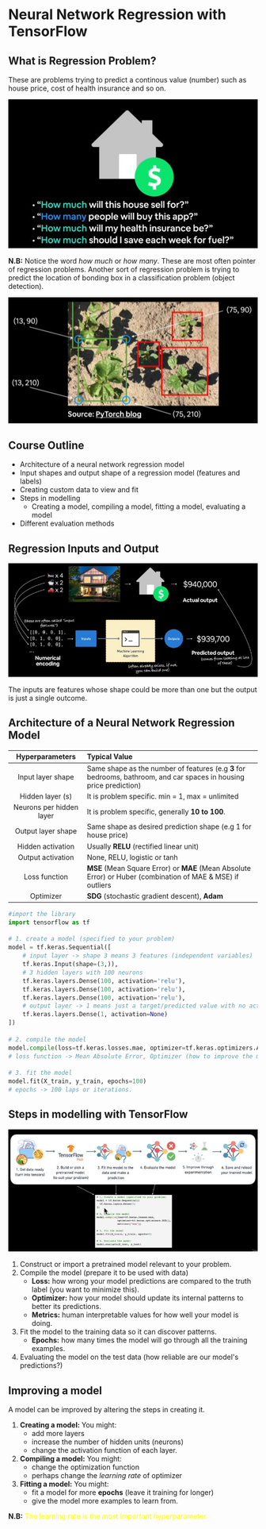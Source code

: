 # Neural Network Regression with TensorFlow

## What is Regression Problem?
These are problems trying to predict a continous value (number) such as house price, cost of health insurance and so on.

![Regression Problem](./images/reg_prob.JPG)

**N.B:** Notice the word *how much* or *how many*. These are most often pointer of regression problems. Another sort of regression problem is trying to predict the location of bonding box in a classification problem (object detection).

![Class_Reg](./images/bb.JPG)

## Course Outline
- Architecture of a neural network regression model
- Input shapes and output shape of a regression model (features and labels)
- Creating custom data to view and fit
- Steps in modelling
    - Creating a model, compiling a model, fitting a model, evaluating a model
- Different evaluation methods

## Regression Inputs and Output

![Input_Output](./images/input_output.JPG)

The inputs are features whose shape could be more than one but the output is just a single outcome.

## Architecture of a Neural Network Regression Model

|Hyperparameters| Typical Value|
|:--------------:|:-------------|
|Input layer shape|Same shape as the number of features (e.g **3** for bedrooms, bathroom, and car spaces in housing price prediction)|
|Hidden layer (s)|It is problem specific. min = 1, max = unlimited|
|Neurons per hidden layer|It is problem specific, generally **10 to 100**.|
|Output layer shape|Same shape as desired prediction shape (e.g 1 for house price)|
|Hidden activation|Usually **RELU** (rectified linear unit)|
|Output activation|None, RELU, logistic or tanh|
|Loss function|**MSE** (Mean Square Error) or **MAE** (Mean Absolute Error) or Huber (combination of MAE & MSE) if outliers|
|Optimizer|**SDG** (stochastic gradient descent), **Adam**|

```py
#import the library
import tensorflow as tf

# 1. create a model (specified to your problem)
model = tf.keras.Sequential([
    # input layer -> shape 3 means 3 features (independent variables)
    tf.keras.Input(shape=(3,)),
    # 3 hidden layers with 100 neurons
    tf.keras.layers.Dense(100, activation='relu'),
    tf.keras.layers.Dense(100, activation='relu'),
    tf.keras.layers.Dense(100, activation='relu'),
    # output layer -> 1 means just a target/predicted value with no activation
    tf.keras.layers.Dense(1, activation=None)
])

# 2. compile the model
model.compile(loss=tf.keras.losses.mae, optimizer=tf.keras.optimizers.Adam(lr=0.001),metrics=['mae'])
# loss function -> Mean Absolute Error, Optimizer (how to improve the model to decrease loss) -> Adam, Learning rate (lr) -> 0.001.

# 3. fit the model
model.fit(X_train, y_train, epochs=100)
# epochs -> 100 laps or iterations.
```

## Steps in modelling with TensorFlow

![Steps](./images/steps.JPG)

1. Construct or import a pretrained model relevant to your problem.
2. Compile the model (prepare it to be used with data)
    - **Loss:** how wrong your model predictions are compared to the truth label (you want to minimize this).
    - **Optimizer:** how your model should update its internal patterns to better its predictions.
    - **Metrics:** human interpretable values for how well your model is doing.
3. Fit the model to the training data so it can discover patterns.
    - **Epochs:** how many times the model will go through all the training examples.
4. Evaluating the model on the test data (how reliable are our model's predictions?)

## Improving a model
A model can be improved by altering the steps in creating it. 
1. **Creating a model:** You might:
    - add more layers
    - increase the number of hidden units (neurons)
    - change the activation function of each layer.
2. **Compiling a model:** You might:
    - change the optimization function
    - perhaps change the *learning rate* of optimizer
3. **Fitting a model:** You might:
    - fit a model for more **epochs** (leave it training for longer)
    - give the model more examples to learn from.


**N.B:** <span style="color:yellow">The learning rate is the most important hyperparameter.</span>